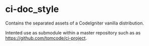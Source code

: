 ci-doc_style
============

Contains the separated assets of a CodeIgniter vanilla distribution.

Intented use as submodule within a master repository such as as https://github.com/tomcode/ci-project.


